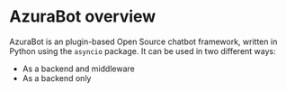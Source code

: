 # AzuraBot overview

AzuraBot is an plugin-based Open Source chatbot framework, written in
Python using the `asyncio` package. It can be used in two different ways:
- As a backend and middleware
- As a backend only


